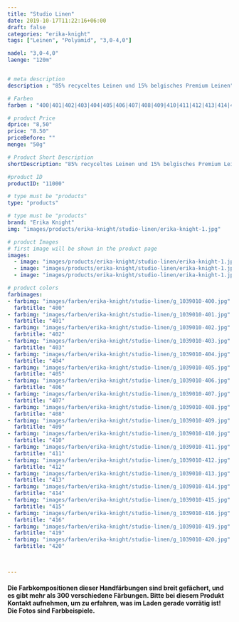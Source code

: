 ```yaml
---
title: "Studio Linen"
date: 2019-10-17T11:22:16+06:00
draft: false
categories: "erika-knight"
tags: ["Leinen", "Polyamid", "3,0-4,0"]

nadel: "3,0-4,0" 
laenge: "120m"	


# meta description
description : "85% recyceltes Leinen und 15% belgisches Premium Leinen"

# Farben
farben : "400|401|402|403|404|405|406|407|408|409|410|411|412|413|414|415|416|419|420|"

# product Price
dprice: "8,50"
price: "8.50"
priceBefore: ""
menge: "50g"

# Product Short Description
shortDescription: "85% recyceltes Leinen und 15% belgisches Premium Leinen, toller Griff."

#product ID
productID: "11000"

# type must be "products"
type: "products"

# type must be "products"
brand: "Erika Knight"
img: "images/products/erika-knight/studio-linen/erika-knight-1.jpg"   

# product Images
# first image will be shown in the product page
images:
  - image: "images/products/erika-knight/studio-linen/erika-knight-1.jpg"
  - image: "images/products/erika-knight/studio-linen/erika-knight-1.jpg"
  - image: "images/products/erika-knight/studio-linen/erika-knight-1.jpg" 

# product colors
farbimages:
- farbimg: "images/farben/erika-knight/studio-linen/g_1039010-400.jpg"	
  farbtitle: "400"
- farbimg: "images/farben/erika-knight/studio-linen/g_1039010-401.jpg"	
  farbtitle: "401"
- farbimg: "images/farben/erika-knight/studio-linen/g_1039010-402.jpg"	
  farbtitle: "402"
- farbimg: "images/farben/erika-knight/studio-linen/g_1039010-403.jpg"	
  farbtitle: "403"
- farbimg: "images/farben/erika-knight/studio-linen/g_1039010-404.jpg"	
  farbtitle: "404"
- farbimg: "images/farben/erika-knight/studio-linen/g_1039010-405.jpg"	
  farbtitle: "405"
- farbimg: "images/farben/erika-knight/studio-linen/g_1039010-406.jpg"	
  farbtitle: "406"
- farbimg: "images/farben/erika-knight/studio-linen/g_1039010-407.jpg"	
  farbtitle: "407"
- farbimg: "images/farben/erika-knight/studio-linen/g_1039010-408.jpg"	
  farbtitle: "408"
- farbimg: "images/farben/erika-knight/studio-linen/g_1039010-409.jpg"	
  farbtitle: "409"
- farbimg: "images/farben/erika-knight/studio-linen/g_1039010-410.jpg"	
  farbtitle: "410"
- farbimg: "images/farben/erika-knight/studio-linen/g_1039010-411.jpg"	
  farbtitle: "411"
- farbimg: "images/farben/erika-knight/studio-linen/g_1039010-412.jpg"	
  farbtitle: "412"
- farbimg: "images/farben/erika-knight/studio-linen/g_1039010-413.jpg"	
  farbtitle: "413"
- farbimg: "images/farben/erika-knight/studio-linen/g_1039010-414.jpg"	
  farbtitle: "414"
- farbimg: "images/farben/erika-knight/studio-linen/g_1039010-415.jpg"	
  farbtitle: "415"
- farbimg: "images/farben/erika-knight/studio-linen/g_1039010-416.jpg"	
  farbtitle: "416"
- farbimg: "images/farben/erika-knight/studio-linen/g_1039010-419.jpg"	
  farbtitle: "419"
- farbimg: "images/farben/erika-knight/studio-linen/g_1039010-420.jpg"	
  farbtitle: "420"
  


---
```


#### Die Farbkompositionen dieser Handfärbungen sind breit gefächert, und es gibt mehr als 300 verschiedene Färbungen. Bitte bei diesem Produkt Kontakt aufnehmen, um zu erfahren, was im Laden gerade vorrätig ist! Die Fotos sind Farbbeispiele.
